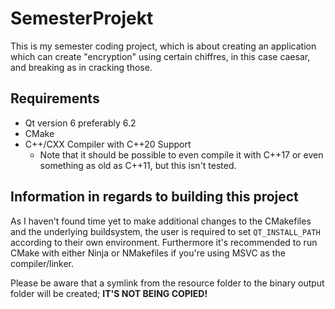 # SemesterProjekt

This is my semester coding project, which is about creating an application which can create "encryption" using certain chiffres, in this case caesar, and breaking as in cracking those.

## Requirements

* Qt version 6 preferably 6.2
* CMake
* C++/CXX Compiler with C++20 Support
  * Note that it should be possible to even compile it with C++17 or even something as old as C++11, but this isn't tested.
  
## Information in regards to building this project

As I haven't found time yet to make additional changes to the CMakefiles and the underlying buildsystem, the user is required to set `QT_INSTALL_PATH` according to their own environment.
Furthermore it's recommended to run CMake with either Ninja or NMakefiles if you're using MSVC as the compiler/linker.

Please be aware that a symlink from the resource folder to the binary output folder will be created; **IT'S NOT BEING COPIED!**
